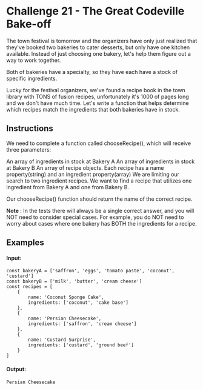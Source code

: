 # Challenge 21 - The Great Codeville Bake-off

The town festival is tomorrow and the organizers have only just realized that they've booked two bakeries to cater desserts, but only have one kitchen available. Instead of just choosing one bakery, let's help them figure out a way to work together.

Both of bakeries have a specialty, so they have each have a stock of specific ingredients.

Lucky for the festival organizers, we've found a recipe book in the town library with TONS of fusion recipes, unfortunately it's 1000 of pages long and we don't have much time. Let's write a function that helps determine which recipes match the ingredients that both bakeries have in stock.

## Instructions

We need to complete a function called chooseRecipe(), which will receive three parameters:

An array of ingredients in stock at Bakery A
An array of ingredients in stock at Bakery B
An array of recipe objects. Each recipe has a name property(string) and an ingredient property(array)
We are limiting our search to two ingredient recipes. We want to find a recipe that utilizes one ingredient from Bakery A and one from Bakery B.

Our chooseRecipe() function should return the name of the correct recipe.

**Note** : In the tests there will always be a single correct answer, and you will NOT need to consider special cases. For example, you do NOT need to worry about cases where one bakery has BOTH the ingredients for a recipe.

## Examples

#### Input:

    const bakeryA = ['saffron', 'eggs', 'tomato paste', 'coconut', 'custard']
    const bakeryB = ['milk', 'butter', 'cream cheese']
    const recipes = [
        {
            name: 'Coconut Sponge Cake',
            ingredients: ['coconut', 'cake base']
        },
        {
            name: 'Persian Cheesecake',
            ingredients: ['saffron', 'cream cheese']
        },
        {
            name: 'Custard Surprise',
            ingredients: ['custard', 'ground beef']
        }
    ]

#### Output:

    Persian Cheesecake
